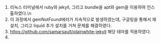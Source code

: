 1. 리눅스 터미널에서 ruby와 jekyll, 그리고 bundle을 apt와 gem을 이용하여 인스톨하였다.\n
2. 이 과정에서 gemNotFound에러가 지속적으로 발생하였는데, 구글링을 통해서 재설치, 그리고 liquid 추가 설치를 거쳐 문제를 해결하였다.
3. https://github.com/samarsault/plainwhite-jekyll 해당 테마를 적용하였다.
4. 
